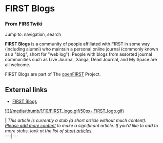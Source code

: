 # FIRST Blogs

### From FIRSTwiki

Jump to: navigation, search

**FIRST Blogs** is a community of people affiliated with FIRST in some way (including alumni) who maintain a personal online journal (commonly known as a "blog", short for "web log"). People with blogs from assorted journal communities such as Live Journal, Xanga, Dead Journal, and My Space are all welcome. 

FIRST Blogs are part of The [openFIRST](OpenFIRST "OpenFIRST" )
Project.


##  External links

  * [FIRST Blogs](http://blog.openfirst.org/ "http://blog.openfirst.org/" )

[![](/media/thumb/1/10/FIRST_logo.gif/50px-
FIRST_logo.gif)](Image:FIRST_logo.gif "" )

|  _This article is currently a stub (a short article without much content).
[Please add more
content](http://www.firstwiki.net/index.php?title=FIRST_Blogs&action=edit
"http://www.firstwiki.net/index.php?title=FIRST_Blogs&action=edit" ) to make a
significant article. If you'd like to add to more stubs, look at the list of
[short articles](Special:Shortpages "Special:Shortpages" )._  
---|---  
  
